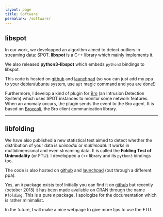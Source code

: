 ```yaml
---
layout: page
title: Software
permalink: /software/
---
```


<h2>libspot</h2>

In our work, we developped an algorithm aimed to detect outliers in streaming data: SPOT.
**libspot** is a C++ library which mainly implements it. 

We also released **python3-libspot** which embeds `python3` bindings to libspot.

This code is hosted on <a href="https://asiffer.github.io/libspot/">github</a> and <a href="https://launchpad.net/~asiffer/+archive/ubuntu/libspot">launchpad</a>
(so you can just add my ppa to your debian/ubuntu system, use `apt` magic command and you are done!)

Furthermore, I develop a kind of plugin for <a href="https://www.bro.org/">Bro</a> (an Intrusion Detection System) which uses SPOT instances to monitor some network features. When an anomaly occurs, the plugin sends the event to the Bro agent. It is based on <a href="https://www.bro.org/sphinx/components/broccoli/broccoli-manual.html">Broccoli</a>, the Bro client communication library.

---

<h2>libfolding</h2>

We have also published a new statistical test aimed to detect whether the distribution of your data is *unimodal* or *multimodal*. It works in multidimensional and even streaming data. It is called the **Folding Test of Unimodality** (or FTU). 
I developped a `C++` library and its `python3` bindings too.

The code is also hosted on <a href="https://github.com/asiffer/libfolding">github</a> and <a href="https://launchpad.net/~asiffer/+archive/ubuntu/libfolding">launchpad</a> (but through a different ppa).

Yes, an `R` package exists too! Initially you can find it on <a href="https://github.com/asiffer/Rfolding">github</a> but recently (october 2018) it has been made available on CRAN through the name `Rfolding`. This is a pure `R` package. I apologize for the documentation which is rather minimalist. 

In the future, I will make a nice webpage to give more tips to use the FTU.
